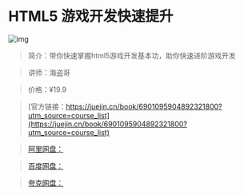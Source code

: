 # HTML5 游戏开发快速提升

![img](../../assets/aa20e91f29de43f5b1a033180d666d25~tplv-k3u1fbpfcp-no-mark:280:280:200:280.png)

> 简介：带你快速掌握html5游戏开发基本功，助你快速进阶游戏开发

> 讲师：海盗哥

> 价格：¥19.9

> [官方链接：https://juejin.cn/book/6901095904892321800?utm_source=course_list](https://juejin.cn/book/6901095904892321800?utm_source=course_list)

> [阿里网盘：]()

> [百度网盘：]()

> [夸克网盘：]()
